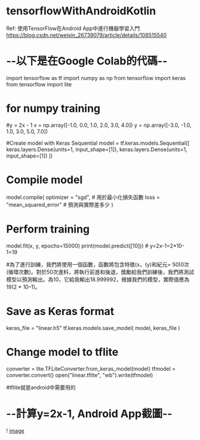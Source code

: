 # tensorflowWithAndroidKotlin
Ref: 使用TensorFlow在Android App中進行機器學習入門 https://blog.csdn.net/weixin_26739079/article/details/108515540

# --以下是在Google Colab的代碼--
import tensorflow as tf
import numpy as np
from tensorflow import keras
from tensorflow import lite

# for numpy training
#y = 2x - 1
x = np.array([-1.0, 0.0, 1.0, 2.0, 3.0, 4.0])
y = np.array([-3.0, -1.0, 1.0, 3.0, 5.0, 7.0])

#Create model with Keras Sequential
model = tf.keras.models.Sequential([
     keras.layers.Dense(units=1, input_shape=[1]),
     keras.layers.Dense(units=1, input_shape=[1])
])

# Compile model
model.compile(
    optimizer = "sgd", # 用於最小化損失函數
    loss = "mean_squared_error" # 預測與實際差多少
)

# Perform training
model.fit(x, y, epochs=15000)
print(model.predict([10])) # y=2x-1=2*10-1=19

#為了進行訓練，我們將使用一個函數，函數將包含特徵(x，(y)和紀元= 50)0次(循環次數)。對於50次進料，將執行前進和後退，獎勵給我們訓練後，我們將測試模型以預測輸出。為10，它給我輸出18.999992，根據我們的模型，實際值應為19(2 * 10–1)。

# Save as Keras format
keras_file = "linear.h5"
tf.keras.models.save_model(
    model,
    keras_file
)

# Change model to tflite
converter = lite.TFLiteConverter.from_keras_model(model)
tfmodel = converter.convert()
open("linear.tflite", "wb").write(tfmodel)

#tflite就是android中需要用的

# --計算y=2x-1, Android App截圖--
! [image](https://github.com/kaian0414/tensorflowWithAndroidKotlin/blob/master/tensorflowWithAndroidKotlin.png)
